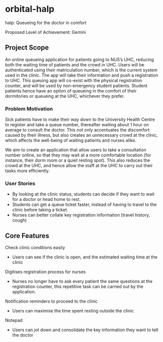 # orbital-halp
halp: Queueing for the doctor in comfort

Proposed Level of Achievement: Gemini 

## Project Scope
An online queueing application for patients going to NUS’s UHC, reducing both the waiting time of patients and the crowd in UHC. Users will be authenticated using their matriculation number, which is the current system used in the clinic. The app will take their information and push a registration to UHC. This queuing app will co-exist with the physical registration counter, and will be used by non-emergency student patients. Student patients hence have an option of queueing in the comfort of their dormitories or queueing at the UHC, whichever they prefer. 

### Problem Motivation
Sick patients have to make their way down to the University Health Centre to register and take a queue number, thereafter waiting about 1 hour on average to consult the doctor. This not only accentuates the discomfort caused by their illness, but also creates an unnecessary crowd at the clinic, which affects the well-being of waiting patients and nurses alike. 

We aim to create an application that allow users to take a consultation number online, so that they may wait at a more comfortable location (for instance, their dorm room or a quiet resting spot). This also reduces the crowd at the UHC, and hence allow the staff at the UHC to carry out their tasks more efficiently. 

### User Stories
* By looking at the clinic status, students can decide if they want to wait for a doctor or head home to rest.
* Students can get a queue ticket faster, instead of having to travel to the clinic before taking a ticket.
* Nurses can better collate key registration information (travel history, cough)

## Core Features

Check clinic conditions easily
* Users can see if the clinic is open, and the estimated waiting time at the clinic

Digitises registration process for nurses
* Nurses no longer have to ask every patient the same questions at the registration counter, this repetitive task can be carried out by the application. 

Notification reminders to proceed to the clinic
* Users can maximise the time spent resting outside the clinic

Notepad
* Users can jot down and consolidate the key information they want to tell the doctor
